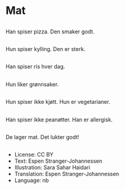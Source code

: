 # Mat

##
Han spiser pizza. Den smaker godt.

##
Hun spiser kylling. Den er sterk.

##
Han spiser ris hver dag.

##
Hun liker grønnsaker.

##
Hun spiser ikke kjøtt. Hun er vegetarianer.

##
Han spiser ikke peanøtter. Han er allergisk.

##
De lager mat. Det lukter godt!

##
* License: CC BY
* Text: Espen Stranger-Johannessen
* Illustration: Sara Sahar Haidari
* Translation: Espen Stranger-Johannessen
* Language: nb
